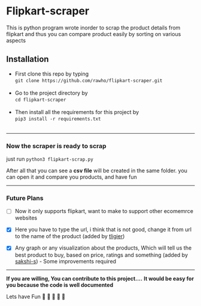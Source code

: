 # Flipkart-scraper
This is python program wrote inorder to scrap the product details from flipkart and thus you can compare product easily by sorting on various aspects

## Installation
* First clone this repo by typing <br>
`git clone https://github.com/rawho/flipkart-scraper.git`<br><br>
* Go to the project directory by <br>
`cd flipkart-scraper` <br><br>
* Then install all the requirements for this project by <br>
`pip3 install -r requirements.txt` <br><br>
--------
### Now the scraper is ready to scrap
just run `python3 flipkart-scrap.py`
 
 After all that you can see a **csv file** will be created in the same folder. you can open it and compare you products, and have fun
 
 -------
### Future Plans
- [ ] Now it only supports flipkart, want to make to support other ecomemrce websites
 
- [x] Here you have to type the url, i think that is not good, change it from url to the name of the product (added by [tligier](https://github.com/tligier))
 
- [x] Any graph or any visualization about the products, Which will tell us the best product to buy, based on price, ratings and something (added by [sakshi-s](https://github.com/sakshi-s)) - Some improvements required
 
 ------
 **If you are willing, You can contribute to this project....**
 **It would be easy for you because the code is well documented**
 
 Lets have Fun 🤪 🤪 🤪 🤪 🤪 
